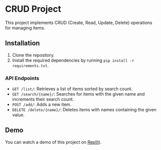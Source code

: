 # CRUD Project

This project implements CRUD (Create, Read, Update, Delete) operations for managing items.

## Installation

1. Clone the repository.
2. Install the required dependencies by running `pip install -r requirements.txt`.

### API Endpoints

- `GET /list/`: Retrieves a list of items sorted by search count.
- `GET /search/{name}/`: Searches for items with the given name and increments their search count.
- `POST /add/`: Adds a new item.
- `DELETE /delete/{name}/`: Deletes items with names containing the given value.

## Demo

You can watch a demo of this project on [Replit](https://de920950-d519-4849-9a50-9ed1a196949a-00-3bu79qyr1ttg8.sisko.replit.dev/)).
